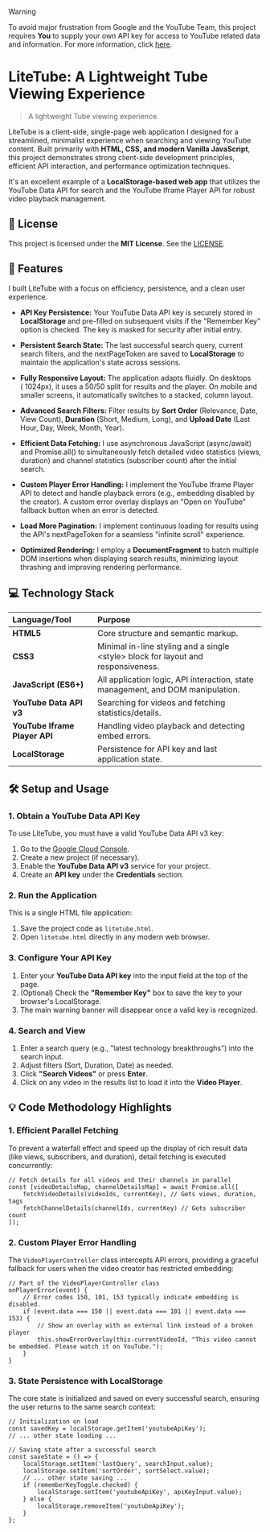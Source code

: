 >[!WARNING]
>
> To avoid major frustration from Google and the YouTube Team, this project requires **You** to supply your own API key for access to YouTube related data and information. For more information, click [here](https://github.com/4uffin/litetube/tree/main?tab=readme-ov-file#%EF%B8%8F-setup-and-usage).

# **LiteTube: A Lightweight Tube Viewing Experience**

> A lightweight Tube viewing experience.

LiteTube is a client-side, single-page web application I designed for a streamlined, minimalist experience when searching and viewing YouTube content. Built primarily with **HTML, CSS, and modern Vanilla JavaScript**, this project demonstrates strong client-side development principles, efficient API interaction, and performance optimization techniques.

It's an excellent example of a **LocalStorage-based web app** that utilizes the YouTube Data API for search and the YouTube Iframe Player API for robust video playback management.

## **📜 License**

This project is licensed under the **MIT License**. See the [LICENSE](LICENSE).

## **🚀 Features**

I built LiteTube with a focus on efficiency, persistence, and a clean user experience.

* **API Key Persistence:** Your YouTube Data API key is securely stored in **LocalStorage** and pre-filled on subsequent visits if the "Remember Key" option is checked. The key is masked for security after initial entry.

* **Persistent Search State:** The last successful search query, current search filters, and the nextPageToken are saved to **LocalStorage** to maintain the application's state across sessions.

* **Fully Responsive Layout:** The application adapts fluidly. On desktops ($\>1024$px), it uses a 50/50 split for results and the player. On mobile and smaller screens, it automatically switches to a stacked, column layout.

* **Advanced Search Filters:** Filter results by **Sort Order** (Relevance, Date, View Count), **Duration** (Short, Medium, Long), and **Upload Date** (Last Hour, Day, Week, Month, Year).

* **Efficient Data Fetching:** I use asynchronous JavaScript (async/await) and Promise.all() to simultaneously fetch detailed video statistics (views, duration) and channel statistics (subscriber count) after the initial search.

* **Custom Player Error Handling:** I implement the YouTube Iframe Player API to detect and handle playback errors (e.g., embedding disabled by the creator). A custom error overlay displays an "Open on YouTube" fallback button when an error is detected.

* **Load More Pagination:** I implement continuous loading for results using the API's nextPageToken for a seamless "infinite scroll" experience.

* **Optimized Rendering:** I employ a **DocumentFragment** to batch multiple DOM insertions when displaying search results, minimizing layout thrashing and improving rendering performance.

## **💻 Technology Stack**

| Language/Tool | Purpose |
| :---- | :---- |
| **HTML5** | Core structure and semantic markup. |
| **CSS3** | Minimal in-line styling and a single \<style\> block for layout and responsiveness. |
| **JavaScript (ES6+)** | All application logic, API interaction, state management, and DOM manipulation. |
| **YouTube Data API v3** | Searching for videos and fetching statistics/details. |
| **YouTube Iframe Player API** | Handling video playback and detecting embed errors. |
| **LocalStorage** | Persistence for API key and last application state. |

## **🛠️ Setup and Usage**

### **1. Obtain a YouTube Data API Key**

To use LiteTube, you must have a valid YouTube Data API v3 key:

1. Go to the [Google Cloud Console](https://console.cloud.google.com/).  
2. Create a new project (if necessary).  
3. Enable the **YouTube Data API v3** service for your project.  
4. Create an **API key** under the **Credentials** section.

### **2. Run the Application**

This is a single HTML file application:

1. Save the project code as ```litetube.html```.  
2. Open ```litetube.html``` directly in any modern web browser.

### **3. Configure Your API Key**

1. Enter your **YouTube Data API key** into the input field at the top of the page.  
2. (Optional) Check the **"Remember Key"** box to save the key to your browser's LocalStorage.  
3. The main warning banner will disappear once a valid key is recognized.

### **4. Search and View**

1. Enter a search query (e.g., "latest technology breakthroughs") into the search input.  
2. Adjust filters (Sort, Duration, Date) as needed.  
3. Click **"Search Videos"** or press **Enter**.  
4. Click on any video in the results list to load it into the **Video Player**.

## **💡 Code Methodology Highlights**

### **1. Efficient Parallel Fetching**

To prevent a waterfall effect and speed up the display of rich result data (like views, subscribers, and duration), detail fetching is executed concurrently:
```
// Fetch details for all videos and their channels in parallel  
const [videoDetailsMap, channelDetailsMap] = await Promise.all([  
    fetchVideoDetails(videoIds, currentKey), // Gets views, duration, tags  
    fetchChannelDetails(channelIds, currentKey) // Gets subscriber count  
]);
```

### **2. Custom Player Error Handling**

The ```VideoPlayerController``` class intercepts API errors, providing a graceful fallback for users when the video creator has restricted embedding:
```
// Part of the VideoPlayerController class  
onPlayerError(event) {  
    // Error codes 150, 101, 153 typically indicate embedding is disabled.  
    if (event.data === 150 || event.data === 101 || event.data === 153) {  
        // Show an overlay with an external link instead of a broken player  
        this.showErrorOverlay(this.currentVideoId, "This video cannot be embedded. Please watch it on YouTube.");  
    }  
}
```

### **3. State Persistence with LocalStorage**

The core state is initialized and saved on every successful search, ensuring the user returns to the same search context:
```
// Initialization on load  
const savedKey = localStorage.getItem('youtubeApiKey');  
// ... other state loading ...

// Saving state after a successful search  
const saveState = () => {  
    localStorage.setItem('lastQuery', searchInput.value);  
    localStorage.setItem('sortOrder', sortSelect.value);  
    // ... other state saving ...  
    if (rememberKeyToggle.checked) {  
        localStorage.setItem('youtubeApiKey', apiKeyInput.value);  
    } else {  
        localStorage.removeItem('youtubeApiKey');  
    }  
};
```
